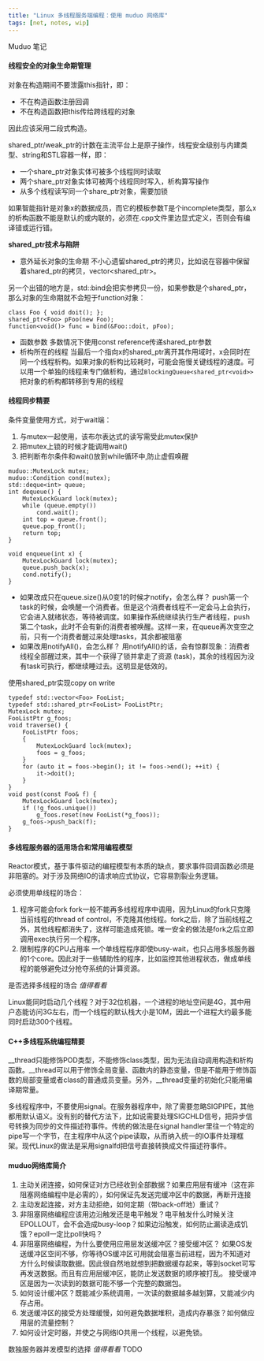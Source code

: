 ```yaml
---
title: "Linux 多线程服务端编程：使用 muduo 网络库"
tags: [net, notes, wip]
---
```


Muduo 笔记

<!--more-->
#### 线程安全的对象生命期管理
对象在构造期间不要泄露this指针，即：

* 不在构造函数注册回调
* 不在构造函数把this传给跨线程的对象

因此应该采用二段式构造。

shared_ptr/weak_ptr的计数在主流平台上是原子操作，线程安全级别与内建类型、string和STL容器一样，即：

* 一个share_ptr对象实体可被多个线程同时读取
* 两个share_ptr对象实体可被两个线程同时写入，析构算写操作
* 从多个线程读写同一个share_ptr对象，需要加锁

如果智能指针是对象x的数据成员，而它的模板参数T是个incomplete类型，那么x的析构函数不能是默认的或内联的，必须在.cpp文件里边显式定义，否则会有编译错或运行错。

**shared_ptr技术与陷阱**

* 意外延长对象的生命期
不小心遗留shared_ptr的拷贝，比如说在容器中保留着shared_ptr的拷贝，vector<shared_ptr<void>>。

另一个出错的地方是，std::bind会把实参拷贝一份，如果参数是个shared_ptr，那么对象的生命期就不会短于function对象：
```
class Foo { void doit(); };
shared_ptr<Foo> pFoo(new Foo);
function<void()> func = bind(&Foo::doit, pFoo);
```
* 函数参数
多数情况下使用const reference传递shared_ptr参数
* 析构所在的线程
当最后一个指向x的shared_ptr离开其作用域时，x会同时在同一个线程析构。如果对象的析构比较耗时，可能会拖慢关键线程的速度。可以用一个单独的线程来专门做析构，通过`BlockingQueue<shared_ptr<void>>`把对象的析构都转移到专用的线程

#### 线程同步精要
条件变量使用方式，对于wait端：

1. 与mutex一起使用，该布尔表达式的读写需受此mutex保护
2. 把mutex上锁的时候才能调用wait()
3. 把判断布尔条件和wait()放到while循环中,防止虚假唤醒
```
muduo::MutexLock mutex;
muduo::Condition cond(mutex);
std::deque<int> queue;
int dequeue() {
    MutexLockGuard lock(mutex);
    while (queue.empty()) 
        cond.wait();
    int top = queue.front();
    queue.pop_front();
    return top;
}

void enqueue(int x) {
    MutexLockGuard lock(mutex);
    queue.push_back(x);
    cond.notify();
}
```
* 如果改成只在queue.size()从0变1的时候才notify，会怎么样？
push第一个task的时候，会唤醒一个消费者。但是这个消费者线程不一定会马上会执行，它会进入就绪状态，等待被调度。如果操作系统继续执行生产者线程，push第二个task，此时不会有新的消费者被唤醒。这样一来，在queue再次变空之前，只有一个消费者醒过来处理tasks，其余都被阻塞
* 如果改用notifyAll()，会怎么样？
用notifyAll()的话，会有惊群现象：消费者线程全部醒过来，其中一个获得了锁并拿走了资源 (task)，其余的线程因为没有task可执行，都继续睡过去。这明显是低效的。

使用shared_ptr实现copy on write
```
typedef std::vector<Foo> FooList;
typedef std::shared_ptr<FooList> FooListPtr;
MutexLock mutex;
FooListPtr g_foos;
void traverse() {
    FooListPtr foos;
    {
        MutexLockGuard lock(mutex);
        foos = g_foos;
    }
    for (auto it = foos->begin(); it != foos->end(); ++it) {
        it->doit();
    }
}
void post(const Foo& f) {
    MutexLockGuard lock(mutex);
    if (!g_foos.unique()) 
        g_foos.reset(new FooList(*g_foos));
    g_foos->push_back(f);
}
```
#### 多线程服务器的适用场合和常用编程模型
Reactor模式，基于事件驱动的编程模型有本质的缺点，要求事件回调函数必须是非阻塞的。对于涉及网络IO的请求响应式协议，它容易割裂业务逻辑。

必须使用单线程的场合：
1. 程序可能会fork
fork一般不能再多线程程序中调用，因为Linux的fork只克隆当前线程的thread of control，不克隆其他线程。fork之后，除了当前线程之外，其他线程都消失了，这样可能造成死锁。唯一安全的做法是fork之后立即调用exec执行另一个程序。
2. 限制程序的CPU占用率
一个单线程程序即使busy-wait，也只占用多核服务器的1个core。因此对于一些辅助性的程序，比如监控其他进程状态，做成单线程的能够避免过分抢夺系统的计算资源。

是否选择多线程的场合 *值得看看*

Linux能同时启动几个线程？对于32位机器，一个进程的地址空间是4G，其中用户态能访问3G左右，而一个线程的默认栈大小是10M，因此一个进程大约最多能同时启动300个线程。

#### C++多线程系统编程精要
__thread只能修饰POD类型，不能修饰class类型，因为无法自动调用构造和析构函数。__thread可以用于修饰全局变量、函数内的静态变量，但是不能用于修饰函数的局部变量或者class的普通成员变量。另外，__thread变量的初始化只能用编译期常量。

多线程程序中，不要使用signal。在服务器程序中，除了需要忽略SIGPIPE，其他都用默认语义。没有别的替代方法下，比如说需要处理SIGCHLD信号，把异步信号转换为同步的文件描述符事件。传统的做法是在signal handler里往一个特定的pipe写一个字节，在主程序中从这个pipe读取，从而纳入统一的IO事件处理框架。现代Linux的做法是采用signalfd把信号直接转换成文件描述符事件。

#### muduo网络库简介
1. 主动关闭连接，如何保证对方已经收到全部数据？如果应用层有缓冲（这在非阻塞网络编程中是必需的），如何保证先发送完缓冲区中的数据，再断开连接
2. 主动发起连接，对方主动拒绝，如何定期（带back-off地）重试？
3. 非阻塞网络编程应该用边沿触发还是电平触发？电平触发什么时候关注EPOLLOUT，会不会造成busy-loop？如果边沿触发，如何防止漏读造成饥饿？epoll一定比poll快吗？
4. 非阻塞网络编程，为什么要使用应用层发送缓冲区？接受缓冲区？
如果OS发送缓冲区空间不够，你等待OS缓冲区可用就会阻塞当前进程，因为不知道对方什么时候读取数据。因此很自然地就想到把数据缓存起来，等到socket可写再发送数据。而且有应用层缓冲区，能防止发送数据的顺序被打乱。
接受缓冲区是因为一次读到的数据可能不够一个完整的数据包。
5. 如何设计缓冲区？既能减少系统调用，一次读的数据越多越划算，又能减少内存占用。
6. 发送缓冲区的接受方处理缓慢，如何避免数据堆积，造成内存暴涨？如何做应用层的流量控制？
7. 如何设计定时器，并使之与网络IO共用一个线程，以避免锁。

数独服务器并发模型的选择 *值得看看* TODO